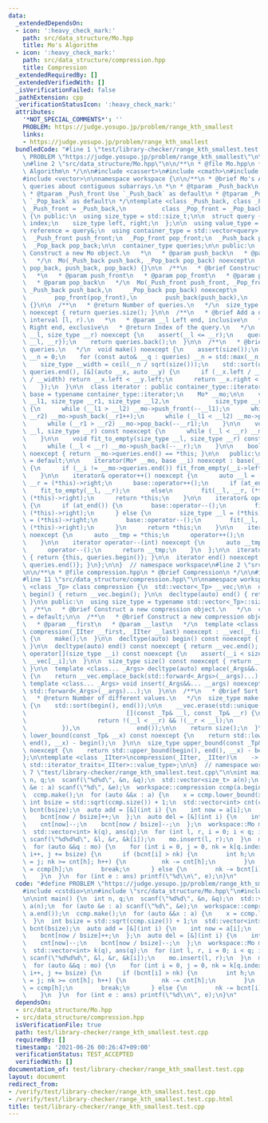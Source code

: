 ```yaml
---
data:
  _extendedDependsOn:
  - icon: ':heavy_check_mark:'
    path: src/data_structure/Mo.hpp
    title: Mo's Algorithm
  - icon: ':heavy_check_mark:'
    path: src/data_structure/compression.hpp
    title: Compression
  _extendedRequiredBy: []
  _extendedVerifiedWith: []
  _isVerificationFailed: false
  _pathExtension: cpp
  _verificationStatusIcon: ':heavy_check_mark:'
  attributes:
    '*NOT_SPECIAL_COMMENTS*': ''
    PROBLEM: https://judge.yosupo.jp/problem/range_kth_smallest
    links:
    - https://judge.yosupo.jp/problem/range_kth_smallest
  bundledCode: "#line 1 \"test/library-checker/range_kth_smallest.test.cpp\"\n#define\
    \ PROBLEM \"https://judge.yosupo.jp/problem/range_kth_smallest\"\n\n#include <cstdio>\n\
    \n#line 2 \"src/data_structure/Mo.hpp\"\n\n/**\n * @file Mo.hpp\n * @brief Mo's\
    \ Algorithm\n */\n\n#include <cassert>\n#include <cmath>\n#include <functional>\n\
    #include <vector>\n\nnamespace workspace {\n\n/**\n * @brief Mo's Alorithm. Process\
    \ queries about contiguous subarrays.\n *\n * @tparam _Push_back\n * @tparam _Pop_back\n\
    \ * @tparam _Push_front Use `_Push_back` as default\n * @tparam _Pop_front Use\
    \ `_Pop_back` as default\n */\ntemplate <class _Push_back, class _Pop_back, class\
    \ _Push_front = _Push_back,\n          class _Pop_front = _Pop_back>\nclass Mo\
    \ {\n public:\n  using size_type = std::size_t;\n\n  struct query {\n    size_type\
    \ index;\n    size_type left, right;\n  };\n\n  using value_type = query;\n  using\
    \ reference = query&;\n  using container_type = std::vector<query>;\n\n protected:\n\
    \  _Push_front push_front;\n  _Pop_front pop_front;\n  _Push_back push_back;\n\
    \  _Pop_back pop_back;\n\n  container_type queries;\n\n public:\n  /**\n   * @brief\
    \ Construct a new Mo object.\n   *\n   * @param push_back\n   * @param pop_back\n\
    \   */\n  Mo(_Push_back push_back, _Pop_back pop_back) noexcept\n      : Mo(push_back,\
    \ pop_back, push_back, pop_back) {}\n\n  /**\n   * @brief Construct a new Mo object.\n\
    \   *\n   * @param push_front\n   * @param pop_front\n   * @param push_back\n\
    \   * @param pop_back\n   */\n  Mo(_Push_front push_front, _Pop_front pop_front,\
    \ _Push_back push_back,\n     _Pop_back pop_back) noexcept\n      : push_front(push_front),\n\
    \        pop_front(pop_front),\n        push_back(push_back),\n        pop_back(pop_back)\
    \ {}\n\n  /**\n   * @return Number of queries.\n   */\n  size_type size() const\
    \ noexcept { return queries.size(); }\n\n  /**\n   * @brief Add a query for the\
    \ interval [l, r).\n   *\n   * @param __l Left end, inclusive\n   * @param __r\
    \ Right end, exclusive\n   * @return Index of the query.\n   */\n  reference insert(size_type\
    \ __l, size_type __r) noexcept {\n    assert(__l <= __r);\n    queries.push_back({queries.size(),\
    \ __l, __r});\n    return queries.back();\n  }\n\n  /**\n   * @brief Sort all\
    \ queries.\n   */\n  void make() noexcept {\n    assert(size());\n    size_type\
    \ __n = 0;\n    for (const auto& __q : queries) __n = std::max(__n, __q.right);\n\
    \    size_type __width = ceil(__n / sqrt(size()));\n    std::sort(queries.begin(),\
    \ queries.end(), [&](auto __x, auto __y) {\n      if (__x.left / __width != __y.left\
    \ / __width) return __x.left < __y.left;\n      return __x.right < __y.right;\n\
    \    });\n  }\n\n  class iterator : public container_type::iterator {\n    using\
    \ base = typename container_type::iterator;\n    Mo* __mo;\n\n    void fit(size_type\
    \ __l1, size_type __r1, size_type __l2,\n             size_type __r2) const noexcept\
    \ {\n      while (__l1 > __l2) __mo->push_front(--__l1);\n      while (__r1 <\
    \ __r2) __mo->push_back(__r1++);\n      while (__l1 < __l2) __mo->pop_front(__l1++);\n\
    \      while (__r1 > __r2) __mo->pop_back(--__r1);\n    }\n\n    void fit_from_empty(size_type\
    \ __l, size_type __r) const noexcept {\n      while (__l < __r) __mo->push_back(__l++);\n\
    \    }\n\n    void fit_to_empty(size_type __l, size_type __r) const noexcept {\n\
    \      while (__l < __r) __mo->push_back(--__r);\n    }\n\n    bool at_end() const\
    \ noexcept { return __mo->queries.end() == *this; }\n\n   public:\n    iterator()\
    \ = default;\n\n    iterator(Mo* __mo, base __i) noexcept : base(__i), __mo(__mo)\
    \ {\n      if (__i != __mo->queries.end()) fit_from_empty(__i->left, __i->right);\n\
    \    }\n\n    iterator& operator++() noexcept {\n      auto __l = (*this)->left,\
    \ __r = (*this)->right;\n      base::operator++();\n      if (at_end())\n    \
    \    fit_to_empty(__l, __r);\n      else\n        fit(__l, __r, (*this)->left,\
    \ (*this)->right);\n      return *this;\n    }\n\n    iterator& operator--() noexcept\
    \ {\n      if (at_end()) {\n        base::operator--();\n        fit_from_empty((*this)->left,\
    \ (*this)->right);\n      } else {\n        size_type __l = (*this)->left, __r\
    \ = (*this)->right;\n        base::operator--();\n        fit(__l, __r, (*this)->left,\
    \ (*this)->right);\n      }\n      return *this;\n    }\n\n    iterator operator++(int)\
    \ noexcept {\n      auto __tmp = *this;\n      operator++();\n      return __tmp;\n\
    \    }\n\n    iterator operator--(int) noexcept {\n      auto __tmp = *this;\n\
    \      operator--();\n      return __tmp;\n    }\n  };\n\n  iterator begin() noexcept\
    \ { return {this, queries.begin()}; }\n\n  iterator end() noexcept { return {this,\
    \ queries.end()}; }\n};\n\n}  // namespace workspace\n#line 2 \"src/data_structure/compression.hpp\"\
    \n\n/**\n * @file compression.hpp\n * @brief Compression\n */\n\n#include <algorithm>\n\
    #line 11 \"src/data_structure/compression.hpp\"\n\nnamespace workspace {\n\ntemplate\
    \ <class _Tp> class compression {\n  std::vector<_Tp> __vec;\n\n  decltype(auto)\
    \ begin() { return __vec.begin(); }\n\n  decltype(auto) end() { return __vec.end();\
    \ }\n\n public:\n  using size_type = typename std::vector<_Tp>::size_type;\n\n\
    \  /**\n   * @brief Construct a new compression object.\n   */\n  compression()\
    \ = default;\n\n  /**\n   * @brief Construct a new compression object.\n   *\n\
    \   * @param __first\n   * @param __last\n   */\n  template <class _IIter>\n \
    \ compression(_IIter __first, _IIter __last) noexcept : __vec(__first, __last)\
    \ {\n    make();\n  }\n\n  decltype(auto) begin() const noexcept { return __vec.begin();\
    \ }\n\n  decltype(auto) end() const noexcept { return __vec.end(); }\n\n  decltype(auto)\
    \ operator[](size_type __i) const noexcept {\n    assert(__i < size());\n    return\
    \ __vec[__i];\n  }\n\n  size_type size() const noexcept { return __vec.size();\
    \ }\n\n  template <class... _Args> decltype(auto) emplace(_Args&&... __args) noexcept\
    \ {\n    return __vec.emplace_back(std::forward<_Args>(__args)...);\n  }\n\n \
    \ template <class... _Args> void insert(_Args&&... __args) noexcept {\n    __vec.insert(end(),\
    \ std::forward<_Args>(__args)...);\n  }\n\n  /**\n   * @brief Sort and make unique.\n\
    \   * @return Number of different values.\n   */\n  size_type make() noexcept\
    \ {\n    std::sort(begin(), end());\n\n    __vec.erase(std::unique(begin(), end(),\n\
    \                            [](const _Tp& __l, const _Tp& __r) {\n          \
    \                    return !(__l < __r) && !(__r < __l);\n                  \
    \          }),\n                end());\n\n    return size();\n  }\n\n  size_type\
    \ lower_bound(const _Tp& __x) const noexcept {\n    return std::lower_bound(begin(),\
    \ end(), __x) - begin();\n  }\n\n  size_type upper_bound(const _Tp& __x) const\
    \ noexcept {\n    return std::upper_bound(begin(), end(), __x) - begin();\n  }\n\
    };\n\ntemplate <class _IIter>\ncompression(_IIter, _IIter)\n    -> compression<typename\
    \ std::iterator_traits<_IIter>::value_type>;\n\n}  // namespace workspace\n#line\
    \ 7 \"test/library-checker/range_kth_smallest.test.cpp\"\n\nint main() {\n  int\
    \ n, q;\n  scanf(\"%d%d\", &n, &q);\n  std::vector<size_t> a(n);\n  for (auto\
    \ &e : a) scanf(\"%d\", &e);\n  workspace::compression ccmp(a.begin(), a.end());\n\
    \  ccmp.make();\n  for (auto &&x : a) {\n    x = ccmp.lower_bound(x);\n  }\n \
    \ int bsize = std::sqrt(ccmp.size()) + 1;\n  std::vector<int> cnt(ccmp.size()),\
    \ bcnt(bsize);\n  auto add = [&](int i) {\n    int now = a[i];\n    cnt[now]++;\n\
    \    bcnt[now / bsize]++;\n  };\n  auto del = [&](int i) {\n    int now = a[i];\n\
    \    cnt[now]--;\n    bcnt[now / bsize]--;\n  };\n  workspace::Mo mo(add, del);\n\
    \  std::vector<int> k(q), ans(q);\n  for (int l, r, i = 0; i < q; i++) {\n   \
    \ scanf(\"%d%d%d\", &l, &r, &k[i]);\n    mo.insert(l, r);\n  }\n  mo.make();\n\
    \  for (auto &&q : mo) {\n    for (int i = 0, j = 0, nk = k[q.index]; i < bsize;\
    \ i++, j += bsize) {\n      if (bcnt[i] > nk) {\n        int h;\n        for (h\
    \ = j; nk >= cnt[h]; h++) {\n          nk -= cnt[h];\n        }\n        ans[q.index]\
    \ = ccmp[h];\n        break;\n      } else {\n        nk -= bcnt[i];\n      }\n\
    \    }\n  }\n  for (int e : ans) printf(\"%d\\n\", e);\n}\n"
  code: "#define PROBLEM \"https://judge.yosupo.jp/problem/range_kth_smallest\"\n\n\
    #include <cstdio>\n\n#include \"src/data_structure/Mo.hpp\"\n#include \"src/data_structure/compression.hpp\"\
    \n\nint main() {\n  int n, q;\n  scanf(\"%d%d\", &n, &q);\n  std::vector<size_t>\
    \ a(n);\n  for (auto &e : a) scanf(\"%d\", &e);\n  workspace::compression ccmp(a.begin(),\
    \ a.end());\n  ccmp.make();\n  for (auto &&x : a) {\n    x = ccmp.lower_bound(x);\n\
    \  }\n  int bsize = std::sqrt(ccmp.size()) + 1;\n  std::vector<int> cnt(ccmp.size()),\
    \ bcnt(bsize);\n  auto add = [&](int i) {\n    int now = a[i];\n    cnt[now]++;\n\
    \    bcnt[now / bsize]++;\n  };\n  auto del = [&](int i) {\n    int now = a[i];\n\
    \    cnt[now]--;\n    bcnt[now / bsize]--;\n  };\n  workspace::Mo mo(add, del);\n\
    \  std::vector<int> k(q), ans(q);\n  for (int l, r, i = 0; i < q; i++) {\n   \
    \ scanf(\"%d%d%d\", &l, &r, &k[i]);\n    mo.insert(l, r);\n  }\n  mo.make();\n\
    \  for (auto &&q : mo) {\n    for (int i = 0, j = 0, nk = k[q.index]; i < bsize;\
    \ i++, j += bsize) {\n      if (bcnt[i] > nk) {\n        int h;\n        for (h\
    \ = j; nk >= cnt[h]; h++) {\n          nk -= cnt[h];\n        }\n        ans[q.index]\
    \ = ccmp[h];\n        break;\n      } else {\n        nk -= bcnt[i];\n      }\n\
    \    }\n  }\n  for (int e : ans) printf(\"%d\\n\", e);\n}\n"
  dependsOn:
  - src/data_structure/Mo.hpp
  - src/data_structure/compression.hpp
  isVerificationFile: true
  path: test/library-checker/range_kth_smallest.test.cpp
  requiredBy: []
  timestamp: '2021-06-26 00:26:47+09:00'
  verificationStatus: TEST_ACCEPTED
  verifiedWith: []
documentation_of: test/library-checker/range_kth_smallest.test.cpp
layout: document
redirect_from:
- /verify/test/library-checker/range_kth_smallest.test.cpp
- /verify/test/library-checker/range_kth_smallest.test.cpp.html
title: test/library-checker/range_kth_smallest.test.cpp
---
```

